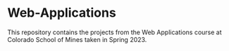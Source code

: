 # Web-Applications
This repository contains the projects from the Web Applications course at Colorado School of Mines taken in Spring 2023.
